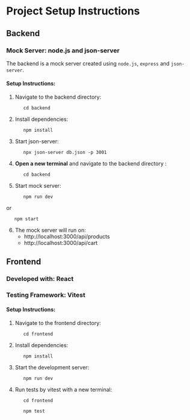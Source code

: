 # **Project Setup Instructions**

## **Backend**

### **Mock Server: node.js and json-server**

The backend is a mock server created using `node.js`, `express` and `json-server`.

#### **Setup Instructions**:

1. Navigate to the backend directory:

   ```
      cd backend
   ```

2. Install dependencies:

   ```
      npm install
   ```

3. Start json-server:

   ```
      npx json-server db.json -p 3001
   ```
4. **Open a new terminal** and navigate to the backend directory :

   ```
      cd backend
   ```

5. Start mock server:

   ```
      npm run dev
   ```

or

   ```
      npm start
   ```

6. The mock server will run on:
   - http://localhost:3000/api/products
   - http://localhost:3000/api/cart

## **Frontend**

### **Developed with: React**

### **Testing Framework: Vitest**

#### **Setup Instructions**:

1. Navigate to the frontend directory:

   ```
      cd frontend
   ```

2. Install dependencies:

   ```
      npm install
   ```

3. Start the development server:

   ```
      npm run dev
   ```

4. Run tests by vitest with a new terminal:
   ```
      cd frontend
   ```
   ```
      npm test
   ```
